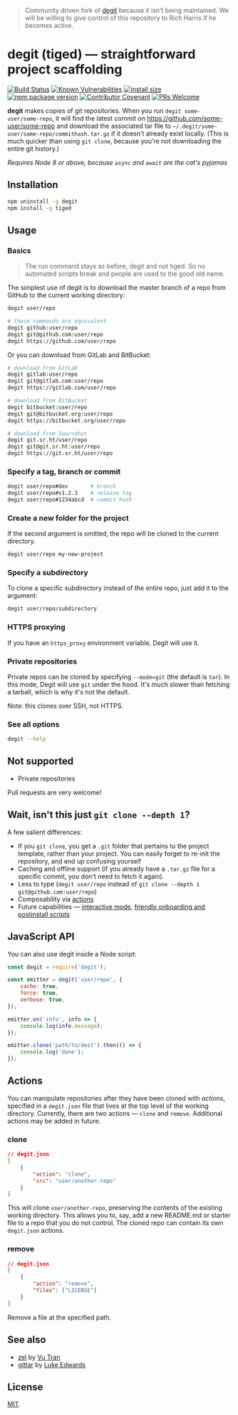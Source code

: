 > Community driven fork of [degit](https://github.com/Rich-Harris/degit) because it isn't being maintained. We will be willing to give control of this repository to Rich Harris if he becomes active.

# degit (tiged) — straightforward project scaffolding

[![Build Status](https://img.shields.io/endpoint.svg?url=https%3A%2F%2Factions-badge.atrox.dev%2Ftiged%2Ftiged%2Fbadge%3Fref%3Dmain&style=flat)](https://actions-badge.atrox.dev/tiged/tiged/goto?ref=main)
[![Known Vulnerabilities](https://snyk.io/test/npm/degit/badge.svg)](https://snyk.io/test/npm/tiged)
[![install size](https://badgen.net/packagephobia/install/tiged)](https://packagephobia.now.sh/result?p=tiged)
[![npm package version](https://badgen.net/npm/v/tiged)](https://npm.im/tiged)
[![Contributor Covenant](https://img.shields.io/badge/Contributor%20Covenant-v1.4%20adopted-ff69b4.svg)](CODE_OF_CONDUCT.md)
[![PRs Welcome](https://img.shields.io/badge/PRs-welcome-brightgreen.svg)](http://makeapullrequest.com)

**degit** makes copies of git repositories. When you run `degit some-user/some-repo`, it will find the latest commit on https://github.com/some-user/some-repo and download the associated tar file to `~/.degit/some-user/some-repo/commithash.tar.gz` if it doesn't already exist locally. (This is much quicker than using `git clone`, because you're not downloading the entire git history.)

_Requires Node 8 or above, because `async` and `await` are the cat's pyjamas_

## Installation

```bash
npm uninstall -g degit
npm install -g tiged
```

## Usage

### Basics

> The run command stays as before, degit and not tiged. So no automated scripts break and people are used to the good old name.

The simplest use of degit is to download the master branch of a repo from GitHub to the current working directory:

```bash
degit user/repo

# these commands are equivalent
degit github:user/repo
degit git@github.com:user/repo
degit https://github.com/user/repo
```

Or you can download from GitLab and BitBucket:

```bash
# download from GitLab
degit gitlab:user/repo
degit git@gitlab.com:user/repo
degit https://gitlab.com/user/repo

# download from BitBucket
degit bitbucket:user/repo
degit git@bitbucket.org:user/repo
degit https://bitbucket.org/user/repo

# download from Sourcehut
degit git.sr.ht/user/repo
degit git@git.sr.ht:user/repo
degit https://git.sr.ht/user/repo
```

### Specify a tag, branch or commit

```bash
degit user/repo#dev       # branch
degit user/repo#v1.2.3    # release tag
degit user/repo#1234abcd  # commit hash
````

### Create a new folder for the project

If the second argument is omitted, the repo will be cloned to the current directory.

```bash
degit user/repo my-new-project
```

### Specify a subdirectory

To clone a specific subdirectory instead of the entire repo, just add it to the argument:

```bash
degit user/repo/subdirectory
```

### HTTPS proxying

If you have an `https_proxy` environment variable, Degit will use it.

### Private repositories

Private repos can be cloned by specifying `--mode=git` (the default is `tar`). In this mode, Degit will use `git` under the hood. It's much slower than fetching a tarball, which is why it's not the default.

Note: this clones over SSH, not HTTPS.

### See all options

```bash
degit --help
```

## Not supported

- Private repositories

Pull requests are very welcome!

## Wait, isn't this just `git clone --depth 1`?

A few salient differences:

- If you `git clone`, you get a `.git` folder that pertains to the project template, rather than your project. You can easily forget to re-init the repository, and end up confusing yourself
- Caching and offline support (if you already have a `.tar.gz` file for a specific commit, you don't need to fetch it again).
- Less to type (`degit user/repo` instead of `git clone --depth 1 git@github.com:user/repo`)
- Composability via [actions](#actions)
- Future capabilities — [interactive mode](https://github.com/Rich-Harris/degit/issues/4), [friendly onboarding and postinstall scripts](https://github.com/Rich-Harris/degit/issues/6)

## JavaScript API

You can also use degit inside a Node script:

```js
const degit = require('degit');

const emitter = degit('user/repo', {
	cache: true,
	force: true,
	verbose: true,
});

emitter.on('info', info => {
	console.log(info.message);
});

emitter.clone('path/to/dest').then(() => {
	console.log('done');
});
```

## Actions

You can manipulate repositories after they have been cloned with _actions_, specified in a `degit.json` file that lives at the top level of the working directory. Currently, there are two actions — `clone` and `remove`. Additional actions may be added in future.

### clone

```json
// degit.json
[
	{
		"action": "clone",
		"src": "user/another-repo"
	}
]
```

This will clone `user/another-repo`, preserving the contents of the existing working directory. This allows you to, say, add a new README.md or starter file to a repo that you do not control. The cloned repo can contain its own `degit.json` actions.

### remove

```json
// degit.json
[
	{
		"action": "remove",
		"files": ["LICENSE"]
	}
]
```

Remove a file at the specified path.

## See also

- [zel](https://github.com/vutran/zel) by [Vu Tran](https://twitter.com/tranvu)
- [gittar](https://github.com/lukeed/gittar) by [Luke Edwards](https://twitter.com/lukeed05)

## License

[MIT](LICENSE.md).
